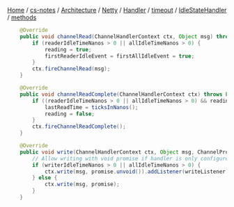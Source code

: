[Home](https://mengxianbin.github.io) /
[cs-notes](https://mengxianbin.github.io/cs-notes/site) /
[Architecture](https://mengxianbin.github.io/cs-notes/site/Architecture) /
[Netty](https://mengxianbin.github.io/cs-notes/site/Architecture/Netty) /
[Handler](https://mengxianbin.github.io/cs-notes/site/Architecture/Netty/Handler) /
[timeout](https://mengxianbin.github.io/cs-notes/site/Architecture/Netty/Handler/timeout) /
[IdleStateHandler](https://mengxianbin.github.io/cs-notes/site/Architecture/Netty/Handler/timeout/IdleStateHandler) /
[methods](https://mengxianbin.github.io/cs-notes/site/Architecture/Netty/Handler/timeout/IdleStateHandler/methods)

```java
    @Override
    public void channelRead(ChannelHandlerContext ctx, Object msg) throws Exception {
        if (readerIdleTimeNanos > 0 || allIdleTimeNanos > 0) {
            reading = true;
            firstReaderIdleEvent = firstAllIdleEvent = true;
        }
        ctx.fireChannelRead(msg);
    }

    @Override
    public void channelReadComplete(ChannelHandlerContext ctx) throws Exception {
        if ((readerIdleTimeNanos > 0 || allIdleTimeNanos > 0) && reading) {
            lastReadTime = ticksInNanos();
            reading = false;
        }
        ctx.fireChannelReadComplete();
    }

    @Override
    public void write(ChannelHandlerContext ctx, Object msg, ChannelPromise promise) throws Exception {
        // Allow writing with void promise if handler is only configured for read timeout events.
        if (writerIdleTimeNanos > 0 || allIdleTimeNanos > 0) {
            ctx.write(msg, promise.unvoid()).addListener(writeListener);
        } else {
            ctx.write(msg, promise);
        }
    }
```
